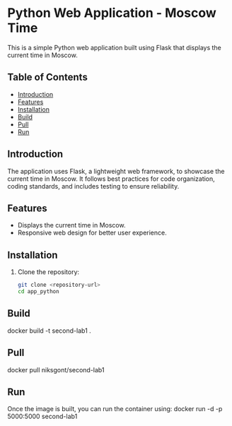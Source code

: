# Python Web Application - Moscow Time

This is a simple Python web application built using Flask that displays the current time in Moscow.

## Table of Contents
- [Introduction](#introduction)
- [Features](#features)
- [Installation](#installation)
- [Build](#build)
- [Pull](#pull)
- [Run](#run)
## Introduction

The application uses Flask, a lightweight web framework, to showcase the current time in Moscow. It follows best practices for code organization, coding standards, and includes testing to ensure reliability.

## Features

- Displays the current time in Moscow.
- Responsive web design for better user experience.

## Installation

1. Clone the repository:

   ```bash
   git clone <repository-url>
   cd app_python

## Build
docker build -t second-lab1 .

## Pull
docker pull niksgont/second-lab1

## Run
Once the image is built, you can run the container using:
docker run -d -p 5000:5000 second-lab1
